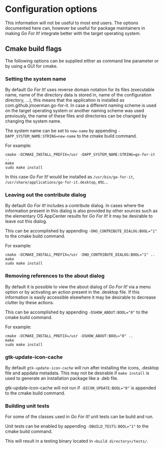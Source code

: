 # Configuration options

This information will not be useful to most end users.
The options documented here can, however be useful for package maintainers in making *Go For It!* integrate better with the target operating system.

## Cmake build flags

The following options can be supplied either as command line parameter or by using a GUI for cmake.

### Setting the system name
By default *Go For It!* uses reverse domain notation for its files (executable name, name of the directory data is stored in, name of the configuration directory, ...), this means that the application is installed as com.github.jmoerman.go-for-it.
In case a different naming scheme is used on the target operating system or another naming scheme was used previously, the name of these files and directories can be changed by changing the system name.

The system name can be set to `new-name` by appending `-DAPP_SYSTEM_NAME:STRING=new-name` to the cmake build command.

For example:

```
cmake -DCMAKE_INSTALL_PREFIX=/usr -DAPP_SYSTEM_NAME:STRING=go-for-it ..
make
sudo make install
```

In this case *Go For It!* would be installed as `/usr/bin/go-for-it`, `/usr/share/applications/go-for-it.desktop`, etc...

### Leaving out the contribute dialog
By default *Go For It!* includes a contribute dialog.
In cases where the information present in this dialog is also provided by other sources such as the elementary OS AppCenter results for *Go For It!* it may be desirable to leave out this dialog.

This can be accomplished by appending `-DNO_CONTRIBUTE_DIALOG:BOOL="1"` to the cmake build command.

For example:

```
cmake -DCMAKE_INSTALL_PREFIX=/usr -DNO_CONTRIBUTE_DIALOG:BOOL="1" ..
make
sudo make install
```

### Removing references to the about dialog
By default it is possible to view the about dialog of *Go For It!* via a menu option or by activating an action present in the .desktop file.
If this information is easily accessible elsewhere it may be desirable to decrease clutter by these actions.

This can be accomplished by appending `-DSHOW_ABOUT:BOOL="0"` to the cmake build command.

For example:

```
cmake -DCMAKE_INSTALL_PREFIX=/usr -DSHOW_ABOUT:BOOL="0" ..
make
sudo make install
```

### gtk-update-icon-cache
By default `gtk-update-icon-cache` will run after installing the icons, .desktop file and appdata metadata.
This may not be desirable if `make install` is used to generate an installation package like a .deb file.

gtk-update-icon-cache will not run if `-DICON_UPDATE:BOOL="0"` is appended to the cmake build command.

### Building unit tests
For some of the classes used in *Go For It!* unit tests can be build and run.

Unit tests can be enabled by appending `-DBUILD_TESTS:BOOL="1"` to the cmake build command.

This will result in a testing binary located in `<build directory>/tests/`.
